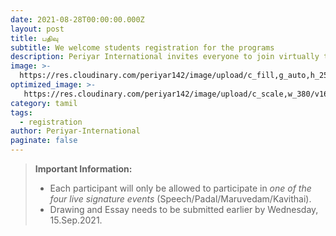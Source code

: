 ```yaml
---
date: 2021-08-28T00:00:00.000Z
layout: post
title: பதிவு
subtitle: We welcome students registration for the programs
description: Periyar International invites everyone to join virtually to celebrate Periyar's 143rd birthday.
image: >-
  https://res.cloudinary.com/periyar142/image/upload/c_fill,g_auto,h_250,w_970/b_rgb:000000,e_gradient_fade,y_0/c_scale,co_rgb:ffffff,fl_relative/v1630451271/Registration_tksk3m.jpg
optimized_image: >-
   https://res.cloudinary.com/periyar142/image/upload/c_scale,w_380/v1630451271/Registration_tksk3m.jpg
category: tamil
tags:
  - registration
author: Periyar-International
paginate: false
---
```

> **Important Information:**
> * Each participant will only be allowed to participate in *one of the four live signature events* (Speech/Padal/Maruvedam/Kavithai).
> * Drawing and Essay needs to be submitted earlier by Wednesday, 15.Sep.2021. 

<div data-paperform-id="hsomy1uf"></div><script>(function() {var script = document.createElement('script'); script.src = "https://paperform.co/__embed.min.js"; document.body.appendChild(script); })()</script>
